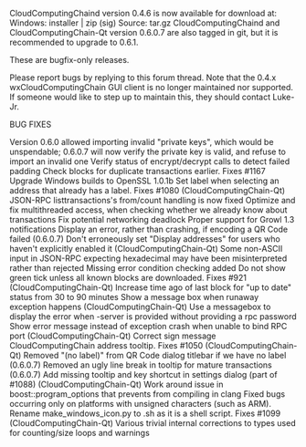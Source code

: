 CloudComputingChaind version 0.4.6 is now available for download at:
Windows: installer | zip (sig)
Source: tar.gz
CloudComputingChaind and CloudComputingChain-Qt version 0.6.0.7 are also tagged in git, but it is recommended to upgrade to 0.6.1.

These are bugfix-only releases.

Please report bugs by replying to this forum thread. Note that the 0.4.x wxCloudComputingChain GUI client is no longer maintained nor supported. If someone would like to step up to maintain this, they should contact Luke-Jr.

BUG FIXES

Version 0.6.0 allowed importing invalid "private keys", which would be unspendable; 0.6.0.7 will now verify the private key is valid, and refuse to import an invalid one
Verify status of encrypt/decrypt calls to detect failed padding
Check blocks for duplicate transactions earlier. Fixes #1167
Upgrade Windows builds to OpenSSL 1.0.1b
Set label when selecting an address that already has a label. Fixes #1080 (CloudComputingChain-Qt)
JSON-RPC listtransactions's from/count handling is now fixed
Optimize and fix multithreaded access, when checking whether we already know about transactions
Fix potential networking deadlock
Proper support for Growl 1.3 notifications
Display an error, rather than crashing, if encoding a QR Code failed (0.6.0.7)
Don't erroneously set "Display addresses" for users who haven't explicitly enabled it (CloudComputingChain-Qt)
Some non-ASCII input in JSON-RPC expecting hexadecimal may have been misinterpreted rather than rejected
Missing error condition checking added
Do not show green tick unless all known blocks are downloaded. Fixes #921 (CloudComputingChain-Qt)
Increase time ago of last block for "up to date" status from 30 to 90 minutes
Show a message box when runaway exception happens (CloudComputingChain-Qt)
Use a messagebox to display the error when -server is provided without providing a rpc password
Show error message instead of exception crash when unable to bind RPC port (CloudComputingChain-Qt)
Correct sign message CloudComputingChain address tooltip. Fixes #1050 (CloudComputingChain-Qt)
Removed "(no label)" from QR Code dialog titlebar if we have no label (0.6.0.7)
Removed an ugly line break in tooltip for mature transactions (0.6.0.7)
Add missing tooltip and key shortcut in settings dialog (part of #1088) (CloudComputingChain-Qt)
Work around issue in boost::program_options that prevents from compiling in clang
Fixed bugs occurring only on platforms with unsigned characters (such as ARM).
Rename make_windows_icon.py to .sh as it is a shell script. Fixes #1099 (CloudComputingChain-Qt)
Various trivial internal corrections to types used for counting/size loops and warnings
